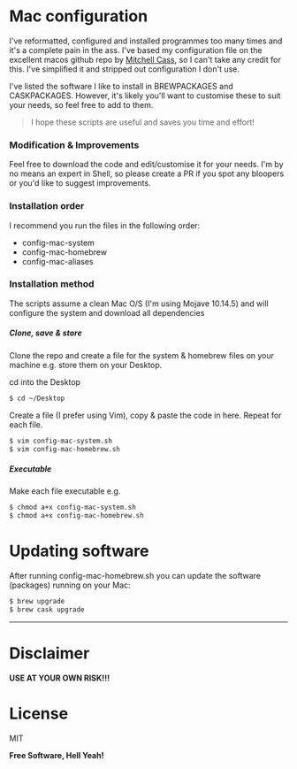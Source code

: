 # Mac configuration

I've reformatted, configured and installed programmes too many times and it's a complete pain in the ass. I've based my configuration file on the excellent macos github repo by [Mitchell Cass](https://github.com/mathiasbynens/dotfiles/blob/master/.macos), so I can't take any credit for this. I've simplified it and stripped out configuration I don't use. 

I've listed the software I like to install in BREWPACKAGES and CASKPACKAGES. However, it's likely you'll want to customise these to suit your needs, so feel free to add to them.

> I hope these scripts are useful and saves you time and effort!


### Modification & Improvements

Feel free to download the code and edit/customise it for your needs. I'm by no means an expert in Shell, so please create a PR if you spot any bloopers or you'd like to suggest improvements.


### Installation order

I recommend you run the files in the following order: 

  - config-mac-system
  - config-mac-homebrew
  - config-mac-aliases

### Installation method

The scripts assume a clean Mac O/S (I'm using Mojave 10.14.5) and will configure the system and download all dependencies

##### Clone, save & store

Clone the repo and create a file for the system & homebrew files on your machine e.g. store them on your Desktop.  

cd into the Desktop

```sh
$ cd ~/Desktop
```

Create a file (I prefer using Vim), copy & paste the code in here. 
Repeat for each file. 

```sh
$ vim config-mac-system.sh
$ vim config-mac-homebrew.sh
```

##### Executable

Make each file executable e.g.

```sh
$ chmod a+x config-mac-system.sh
$ chmod a+x config-mac-homebrew.sh
```

# Updating software

After running config-mac-homebrew.sh you can update the software (packages) running on your Mac:

```sh
$ brew upgrade
$ brew cask upgrade
```
----

# Disclaimer

**USE AT YOUR OWN RISK!!!**



# License

MIT


**Free Software, Hell Yeah!**

